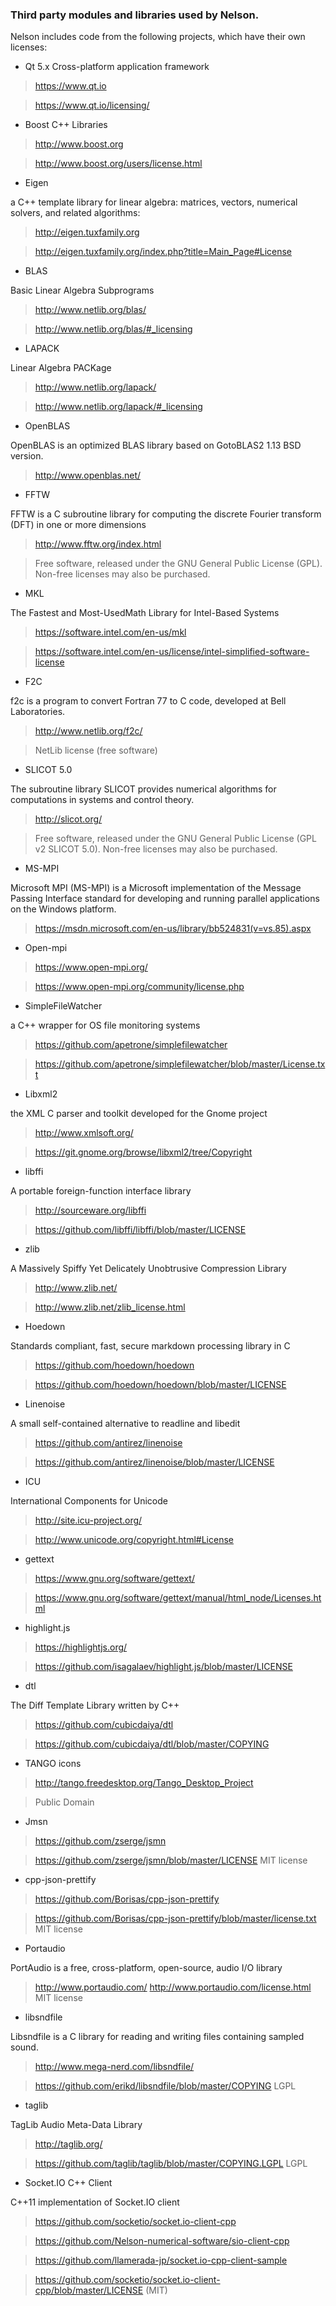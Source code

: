 ### Third party modules and libraries used by Nelson. 

Nelson includes code from the following projects, which have their own licenses:

- Qt 5.x Cross-platform application framework

> https://www.qt.io

> https://www.qt.io/licensing/

- Boost C++ Libraries

> http://www.boost.org

> http://www.boost.org/users/license.html

- Eigen

a C++ template library for linear algebra: matrices, vectors, numerical solvers, and related algorithms:

> http://eigen.tuxfamily.org

> http://eigen.tuxfamily.org/index.php?title=Main_Page#License

- BLAS

Basic Linear Algebra Subprograms

> http://www.netlib.org/blas/

> http://www.netlib.org/blas/#_licensing

- LAPACK

Linear Algebra PACKage

> http://www.netlib.org/lapack/

> http://www.netlib.org/lapack/#_licensing

- OpenBLAS

OpenBLAS is an optimized BLAS library based on GotoBLAS2 1.13 BSD version.

> http://www.openblas.net/

- FFTW

FFTW is a C subroutine library for computing the discrete Fourier transform (DFT) in one or more dimensions

> http://www.fftw.org/index.html

> Free software, released under the GNU General Public License (GPL).
Non-free licenses may also be purchased.

- MKL

The Fastest and Most-UsedMath Library for Intel-Based Systems

> https://software.intel.com/en-us/mkl

> https://software.intel.com/en-us/license/intel-simplified-software-license


- F2C

f2c is a program to convert Fortran 77 to C code, developed at Bell Laboratories.

> http://www.netlib.org/f2c/

> NetLib license (free software)

- SLICOT 5.0

The subroutine library SLICOT provides numerical algorithms for computations in systems and control theory.

> http://slicot.org/

> Free software, released under the GNU General Public License (GPL v2 SLICOT 5.0).
Non-free licenses may also be purchased.

- MS-MPI

Microsoft MPI (MS-MPI) is a Microsoft implementation of the Message Passing Interface standard for developing and running parallel applications on the Windows platform.

> https://msdn.microsoft.com/en-us/library/bb524831(v=vs.85).aspx

- Open-mpi

> https://www.open-mpi.org/

> https://www.open-mpi.org/community/license.php

- SimpleFileWatcher

a C++ wrapper for OS file monitoring systems

> https://github.com/apetrone/simplefilewatcher

> https://github.com/apetrone/simplefilewatcher/blob/master/License.txt

- Libxml2

the XML C parser and toolkit developed for the Gnome project

> http://www.xmlsoft.org/

> https://git.gnome.org/browse/libxml2/tree/Copyright

- libffi

A portable foreign-function interface library

> http://sourceware.org/libffi

> https://github.com/libffi/libffi/blob/master/LICENSE

- zlib

A Massively Spiffy Yet Delicately Unobtrusive Compression Library

> http://www.zlib.net/

> http://www.zlib.net/zlib_license.html

- Hoedown

Standards compliant, fast, secure markdown processing library in C

> https://github.com/hoedown/hoedown

> https://github.com/hoedown/hoedown/blob/master/LICENSE

- Linenoise

A small self-contained alternative to readline and libedit

> https://github.com/antirez/linenoise

> https://github.com/antirez/linenoise/blob/master/LICENSE

- ICU

International Components for Unicode

> http://site.icu-project.org/

> http://www.unicode.org/copyright.html#License

- gettext

> https://www.gnu.org/software/gettext/

> https://www.gnu.org/software/gettext/manual/html_node/Licenses.html

- highlight.js

> https://highlightjs.org/

> https://github.com/isagalaev/highlight.js/blob/master/LICENSE


- dtl

The Diff Template Library written by C++

> https://github.com/cubicdaiya/dtl

> https://github.com/cubicdaiya/dtl/blob/master/COPYING

- TANGO icons

> http://tango.freedesktop.org/Tango_Desktop_Project

> Public Domain

- Jmsn

> https://github.com/zserge/jsmn

> https://github.com/zserge/jsmn/blob/master/LICENSE
MIT license

- cpp-json-prettify

> https://github.com/Borisas/cpp-json-prettify

> https://github.com/Borisas/cpp-json-prettify/blob/master/license.txt
MIT license

- Portaudio

PortAudio is a free, cross-platform, open-source, audio I/O library

> http://www.portaudio.com/
> http://www.portaudio.com/license.html
MIT license

- libsndfile

Libsndfile is a C library for reading and writing files containing sampled sound.

> http://www.mega-nerd.com/libsndfile/

> https://github.com/erikd/libsndfile/blob/master/COPYING
LGPL

- taglib

TagLib Audio Meta-Data Library

> http://taglib.org/

> https://github.com/taglib/taglib/blob/master/COPYING.LGPL
LGPL

- Socket.IO C++ Client

C++11 implementation of Socket.IO client

> https://github.com/socketio/socket.io-client-cpp

> https://github.com/Nelson-numerical-software/sio-client-cpp

> https://github.com/llamerada-jp/socket.io-cpp-client-sample

>https://github.com/socketio/socket.io-client-cpp/blob/master/LICENSE (MIT)
